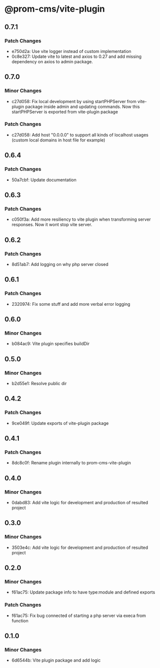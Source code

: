 # @prom-cms/vite-plugin

## 0.7.1

### Patch Changes

- e750d2a: Use vite logger instead of custom implementation
- 0c8e327: Update vite to latest and axios to 0.27 and add missing dependency on axios to admin package.

## 0.7.0

### Minor Changes

- c27d058: Fix local development by using startPHPServer from vite-plugin package inside admin and updating commands. Now this startPHPServer is exported from vite-plugin package

### Patch Changes

- c27d058: Add host "0.0.0.0" to support all kinds of localhost usages (custom local domains in host file for example)

## 0.6.4

### Patch Changes

- 50a7cbf: Update documentation

## 0.6.3

### Patch Changes

- c050f3a: Add more resiliency to vite plugin when transforming server responses. Now it wont stop vite server.

## 0.6.2

### Patch Changes

- 8d51ab7: Add logging on why php server closed

## 0.6.1

### Patch Changes

- 2320974: Fix some stuff and add more verbal error logging

## 0.6.0

### Minor Changes

- b084ac9: Vite plugin specifies buildDir

## 0.5.0

### Minor Changes

- b2d55e1: Resolve public dir

## 0.4.2

### Patch Changes

- 9ce049f: Update exports of vite-plugin package

## 0.4.1

### Patch Changes

- 8dc8c0f: Rename plugin internally to prom-cms-vite-plugin

## 0.4.0

### Minor Changes

- 0dabd83: Add vite logic for development and production of resulted project

## 0.3.0

### Minor Changes

- 3503e4c: Add vite logic for development and production of resulted project

## 0.2.0

### Minor Changes

- f61ac75: Update package info to have type:module and defined exports

### Patch Changes

- f61ac75: Fix bug connected of starting a php server via execa from function

## 0.1.0

### Minor Changes

- 6d6544b: Vite plugin package and add logic
